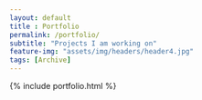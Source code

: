 ```yaml
--- 
layout: default
title : Portfolio 
permalink: /portfolio/
subtitle: "Projects I am working on" 
feature-img: "assets/img/headers/header4.jpg"
tags: [Archive]
---
```


{% include portfolio.html %}